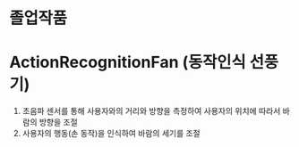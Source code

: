 # 졸업작품
# ActionRecognitionFan (동작인식 선풍기)
1. 초음파 센서를 통해 사용자와의 거리와 방향을 측정하여 사용자의 위치에 따라서 바람의 방향을 조절
2. 사용자의 행동(손 동작)을 인식하여 바람의 세기를 조절

